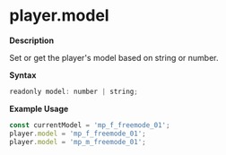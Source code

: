 # player.model

**Description**

Set or get the player's model based on string or number.

**Syntax**

```js
readonly model: number | string;
```

**Example Usage**

```js
const currentModel = 'mp_f_freemode_01';
player.model = 'mp_f_freemode_01';
player.model = 'mp_m_freemode_01';
```
